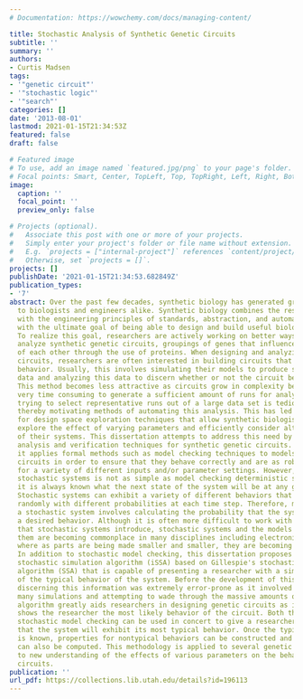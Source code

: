 ```yaml
---
# Documentation: https://wowchemy.com/docs/managing-content/

title: Stochastic Analysis of Synthetic Genetic Circuits
subtitle: ''
summary: ''
authors:
- Curtis Madsen
tags:
- '"genetic circuit"'
- '"stochastic logic"'
- '"search"'
categories: []
date: '2013-08-01'
lastmod: 2021-01-15T21:34:53Z
featured: false
draft: false

# Featured image
# To use, add an image named `featured.jpg/png` to your page's folder.
# Focal points: Smart, Center, TopLeft, Top, TopRight, Left, Right, BottomLeft, Bottom, BottomRight.
image:
  caption: ''
  focal_point: ''
  preview_only: false

# Projects (optional).
#   Associate this post with one or more of your projects.
#   Simply enter your project's folder or file name without extension.
#   E.g. `projects = ["internal-project"]` references `content/project/deep-learning/index.md`.
#   Otherwise, set `projects = []`.
projects: []
publishDate: '2021-01-15T21:34:53.682849Z'
publication_types:
- '7'
abstract: Over the past few decades, synthetic biology has generated great interest
  to biologists and engineers alike. Synthetic biology combines the research of biology
  with the engineering principles of standards, abstraction, and automated construction
  with the ultimate goal of being able to design and build useful biological systems.
  To realize this goal, researchers are actively working on better ways to model and
  analyze synthetic genetic circuits, groupings of genes that influence the expression
  of each other through the use of proteins. When designing and analyzing genetic
  circuits, researchers are often interested in building circuits that exhibit a particular
  behavior. Usually, this involves simulating their models to produce some time series
  data and analyzing this data to discern whether or not the circuit behaves appropriately.
  This method becomes less attractive as circuits grow in complexity because it becomes
  very time consuming to generate a sufficient amount of runs for analysis. In addition,
  trying to select representative runs out of a large data set is tedious and error-prone
  thereby motivating methods of automating this analysis. This has led to the need
  for design space exploration techniques that allow synthetic biologists to easily
  explore the effect of varying parameters and efficiently consider alternative designs
  of their systems. This dissertation attempts to address this need by proposing new
  analysis and verification techniques for synthetic genetic circuits. In particular,
  it applies formal methods such as model checking techniques to models of genetic
  circuits in order to ensure that they behave correctly and are as robust as possible
  for a variety of different inputs and/or parameter settings. However, model checking
  stochastic systems is not as simple as model checking deterministic systems where
  it is always known what the next state of the system will be at any given step.
  Stochastic systems can exhibit a variety of different behaviors that are chosen
  randomly with different probabilities at each time step. Therefore, model checking
  a stochastic system involves calculating the probability that the system will exhibit
  a desired behavior. Although it is often more difficult to work with the probabilities
  that stochastic systems introduce, stochastic systems and the models that represent
  them are becoming commonplace in many disciplines including electronic circuit design
  where as parts are being made smaller and smaller, they are becoming less reliable.
  In addition to stochastic model checking, this dissertation proposes a new incremental
  stochastic simulation algorithm (iSSA) based on Gillespie's stochastic simulation
  algorithm (SSA) that is capable of presenting a researcher with a simulation trace
  of the typical behavior of the system. Before the development of this algorithm,
  discerning this information was extremely error-prone as it involved performing
  many simulations and attempting to wade through the massive amounts of data. This
  algorithm greatly aids researchers in designing genetic circuits as it efficiently
  shows the researcher the most likely behavior of the circuit. Both the iSSA and
  stochastic model checking can be used in concert to give a researcher the likelihood
  that the system will exhibit its most typical behavior. Once the typical behavior
  is known, properties for nontypical behaviors can be constructed and their likelihoods
  can also be computed. This methodology is applied to several genetic circuits leading
  to new understanding of the effects of various parameters on the behavior of these
  circuits.
publication: ''
url_pdf: https://collections.lib.utah.edu/details?id=196113
---
```

